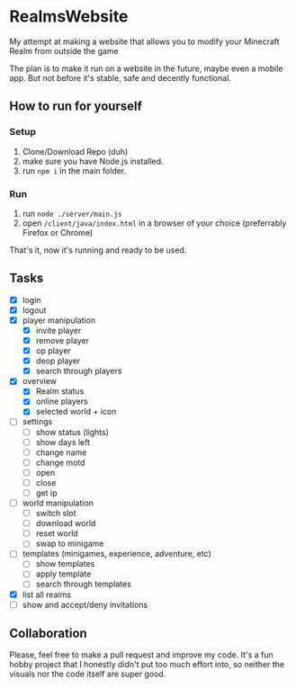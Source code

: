 # RealmsWebsite
My attempt at making a website that allows you to modify your Minecraft Realm from outside the game

The plan is to make it run on a website in the future, maybe even a mobile app. But not before it's stable, safe and decently functional.

## How to run for yourself

### Setup
1. Clone/Download Repo (duh)
1. make sure you have Node.js installed.
1. run `npm i` in the main folder.

### Run
1. run `node ./server/main.js`
1. open `/client/java/index.html` in a browser of your choice (preferrably Firefox or Chrome)  

That's it, now it's running and ready to be used.

## Tasks
- [x] login
- [x] logout
- [x] player manipulation
  - [x] invite player
  - [x] remove player
  - [x] op player
  - [x] deop player
  - [x] search through players
- [x] overview
  - [x] Realm status
  - [x] online players
  - [x] selected world + icon
- [ ] settings
  - [ ] show status (lights)
  - [ ] show days left
  - [ ] change name
  - [ ] change motd
  - [ ] open
  - [ ] close
  - [ ] get ip
- [ ] world manipulation
  - [ ] switch slot
  - [ ] download world
  - [ ] reset world
  - [ ] swap to minigame
- [ ] templates (minigames, experience, adventure, etc)
  - [ ] show templates
  - [ ] apply template
  - [ ] search through templates
- [x] list all realms
- [ ] show and accept/deny invitations

## Collaboration

Please, feel free to make a pull request and improve my code. It's a fun hobby project that I honestly didn't put too much effort into, so neither the visuals nor the code itself are super good.
